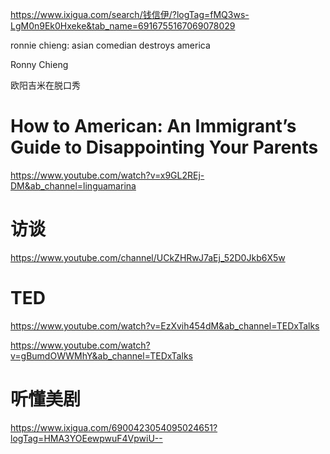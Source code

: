 https://www.ixigua.com/search/钱信伊/?logTag=fMQ3ws-LgM0n9Ek0Hxeke&tab_name=6916755167069078029

ronnie chieng:
asian comedian destroys america

Ronny Chieng 

欧阳吉米在脱口秀
# How to American: An Immigrant’s Guide to Disappointing Your Parents
https://www.youtube.com/watch?v=x9GL2REj-DM&ab_channel=linguamarina

# 访谈
https://www.youtube.com/channel/UCkZHRwJ7aEj_52D0Jkb6X5w

# TED
https://www.youtube.com/watch?v=EzXvih454dM&ab_channel=TEDxTalks

https://www.youtube.com/watch?v=gBumdOWWMhY&ab_channel=TEDxTalks


# 听懂美剧
https://www.ixigua.com/6900423054095024651?logTag=HMA3YOEewpwuF4VpwiU--
